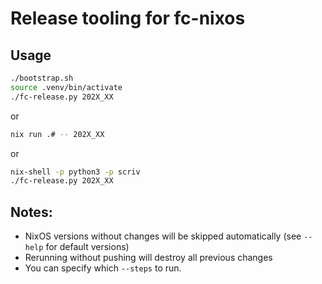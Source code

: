 # Release tooling for fc-nixos

## Usage

```bash
./bootstrap.sh
source .venv/bin/activate
./fc-release.py 202X_XX
```

or

```bash
nix run .# -- 202X_XX
```

or

```bash
nix-shell -p python3 -p scriv
./fc-release.py 202X_XX
```

## Notes:

- NixOS versions without changes will be skipped automatically (see `--help` for default versions)
- Rerunning without pushing will destroy all previous changes
- You can specify which `--steps` to run.